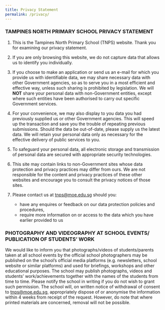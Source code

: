 ```yaml
---
title: Privacy Statement
permalink: /privacy/
---
```

### TAMPINES NORTH PRIMARY SCHOOL PRIVACY STATEMENT

1. This is the Tampines North Primary School (TNPS) website. Thank you for examining our privacy statement.

2. If you are only browsing this website, we do not capture data that allows us to identify you individually.

3. If you choose to make an application or send us an e-mail for which you provide us with identifiable data, we may share necessary data with other Government agencies, so as to serve you in a most efficient and effective way, unless such sharing is prohibited by legislation. We will **NOT** share your personal data with non-Government entities, except where such entities have been authorised to carry out specific Government services.

4. For your convenience, we may also display to you data you had previously supplied us or other Government agencies. This will speed up the transaction and save you the trouble of repeating previous submissions. Should the data be out-of-date, please supply us the latest data. We will retain your personal data only as necessary for the effective delivery of public services to you.

5. To safeguard your personal data, all electronic storage and transmission of personal data are secured with appropriate security technologies.

6. This site may contain links to non-Government sites whose data protection and privacy practices may differ from ours. We are not responsible for the content and privacy practices of these other websites and encourage you to consult the privacy notices of those sites.

7. Please contact us at tnps@moe.edu.sg should you:
    *   have any enquires or feedback on our data protection policies and procedures,
    *   require more information on or access to the data which you have earlier provided to us

### **PHOTOGRAPHY AND VIDEOGRAPHY AT SCHOOL EVENTS/ PUBLICATION OF STUDENTS’ WORK**

We would like to inform you that photographs/videos of students/parents taken at all school events by the official school photographers may be published on the school’s official media platforms (e.g. newsletters, school website or similar platforms) and used for briefings, workshops and other educational purposes. The school may publish photographs, videos and students’ work/achievements together with the names of the students from time to time. Please notify the school in writing if you do not wish to grant such permission. The school will, on written notice of withdrawal of consent to tnps@moe.edu.sg, appropriately dispose of or anonymise the information within 4 weeks from receipt of the request. However, do note that where printed materials are concerned, removal will not be possible.